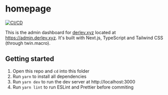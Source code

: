 # homepage

[![CI/CD](https://github.com/DerLev/derlev-xyz/actions/workflows/integration-deployment.yml/badge.svg?branch=main&event=push)](https://github.com/DerLev/derlev-xyz/actions/workflows/integration-deployment.yml)

This is the admin dashboard for [derlev.xyz](https://derlev.xyz) located at 
https://admin.derlev.xyz. It's built with Next.js, TypeScript and Tailwind CSS 
(through twin.macro).

## Getting started

1. Open this repo and `cd` into this folder
1. Run `yarn` to install all dependencies
1. Run `yarn dev` to run the dev server at http://localhost:3000
1. Run `yarn lint` to run ESLint and Prettier before commiting
